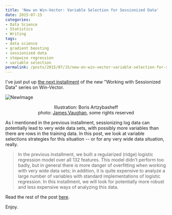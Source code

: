 ```yaml
---
title: 'New on Win-Vector: Variable Selection for Sessionized Data'
date: 2015-07-15
categories:
- Data Science
- Statistics
- Writing
tags:
- data science
- gradient boosting
- sessionized data
- stepwise regression
- variable selection
permalink: /posts/2015/07/15/new-on-win-vector-variable-selection-for-sessionized-data/
---
```

I've just put up <a href="http://www.win-vector.com/blog/2015/07/working-with-sessionized-data-2-variable-selection/">the next installment</a> of the new "Working with Sessionized Data" series on Win-Vector.

<p><img style="display:block;margin-left:auto;margin-right:auto;" src="{{ site.baseurl }}/assets/newimage2.png" alt="NewImage" border="0" /></p>
<div align="center">Illustration: Boris Artzybasheff<br />
photo: <a href="https://www.flickr.com/photos/x-ray_delta_one/4203801748/in/album-72157622345988524/">James Vaughan</a>, some rights reserved</div>

<p>As I mentioned in the previous installment, sessionizing log data can potentially lead to very wide data sets, with possibly more variables than there are rows in the training data. In this post, we look at variable selections strategies for this situation -- or for any very wide data situation, really.</p>

<blockquote><p>In the previous installment, we built a regularized (ridge) logistic regression model over all 132 features. This model didn’t perform too badly, but in general there is more danger of overfitting when working with very wide data sets; in addition, it is quite expensive to analyze a large number of variables with standard implementations of logistic regression. In this installment, we will look for potentially more robust and less expensive ways of analyzing this data.</p></blockquote>

<p>Read the rest of the post <a href="http://www.win-vector.com/blog/2015/07/working-with-sessionized-data-2-variable-selection/">here</a>.</p>
<p>Enjoy.</p>
